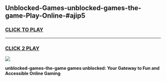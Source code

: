 
## Unblocked-Games-unblocked-games-the-game-Play-Online-#ajip5
<h3>
<a href="https://premium.freeplayer.one?title=unblocked-games-the-game&ref=27F">CLICK TO PLAY</a></h3>
<hr>

<h3>
<a href="https://premium.freeplayer.one?title=unblocked-games-the-game&ref=27F">CLICK 2 PLAY</a>
  
</h3>

<a href="https://premium.freeplayer.one?title=unblocked-games-the-game&ref=27F"><img src="https://clearcache.store/games.png"></a>


**unblocked-games-the-game games unblocked: Your Gateway to Fun and Accessible Online Gaming**
